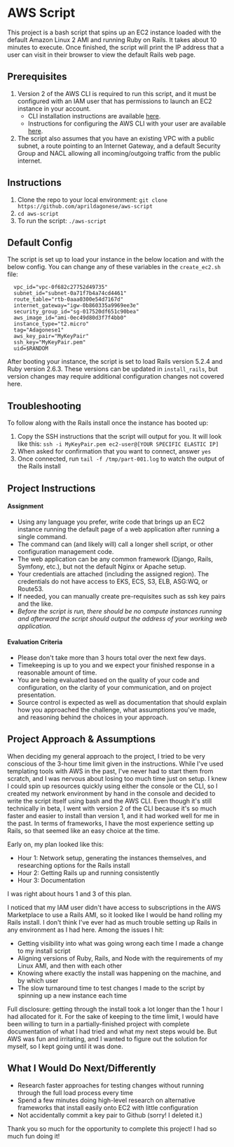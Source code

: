 # AWS Script

This project is a bash script that spins up an EC2 instance loaded with the default Amazon Linux 2 AMI and running Ruby on Rails. It takes about 10 minutes to execute. Once finished, the script will print the IP address that a user can visit in their browser to view the default Rails web page.

## Prerequisites

  1. Version 2 of the AWS CLI is required to run this script, and it must be configured with an IAM user that has permissions to launch an EC2 instance in your account.
      - CLI installation instructions are available [here](https://docs.aws.amazon.com/cli/latest/userguide/install-cliv2-linux-mac.html#cliv2-linux-mac-remove).
      - Instructions for configuring the AWS CLI with your user are available [here](https://docs.aws.amazon.com/cli/latest/userguide/cli-chap-configure.html).
  2. The script also assumes that you have an existing VPC with a public subnet, a route pointing to an Internet Gateway, and a default Security Group and NACL allowing all incoming/outgoing traffic from the public internet.

## Instructions

  1. Clone the repo to your local environment:
    `git clone https://github.com/aprildagonese/aws-script`
  2. `cd aws-script`
  3. To run the script: `./aws-script`

## Default Config

The script is set up to load your instance in the below location and with the below config. You can change any of these variables in the `create_ec2.sh` file:

```
  vpc_id="vpc-0f682c27752d49735"
  subnet_id="subnet-0a71f7b4a74cd4461"
  route_table="rtb-0aaa0300e54d7167d"
  internet_gateway="igw-0b860335a9969ee3e"
  security_group_id="sg-017520df651c90bea"
  aws_image_id="ami-0ec49d80d3f7f4bb0"
  instance_type="t2.micro"
  tag="Adagonese1"
  aws_key_pair="MyKeyPair"
  ssh_key="MyKeyPair.pem"
  uid=$RANDOM
```

After booting your instance, the script is set to load Rails version 5.2.4 and Ruby version 2.6.3. These versions can be updated in `install_rails`, but version changes may require additional configuration changes not covered here.

## Troubleshooting

To follow along with the Rails install once the instance has booted up:
  1. Copy the SSH instructions that the script will output for you. It will look like this: `ssh -i MyKeyPair.pem ec2-user@[YOUR SPECIFIC ELASTIC IP]`
  2. When asked for confirmation that you want to connect, answer `yes`
  3. Once connected, run `tail -f /tmp/part-001.log` to watch the output of the Rails install

## Project Instructions

#### Assignment

* Using any language you prefer, write code that brings up an EC2 instance running the default page of a web application after running a single command.
* The command can (and likely will) call a longer shell script, or other configuration management code.
* The web application can be any common framework (Django, Rails, Symfony, etc.), but not the default Nginx or Apache setup.
* Your credentials are attached (including the assigned region). The credentials do not have access to EKS, ECS, S3, ELB, ASG:WQ, or Route53.
* If needed, you can manually create pre-requisites such as ssh key pairs and the like.
* _Before the script is run, there should be no compute instances running and afterward the script should output the address of your working web application._

#### Evaluation Criteria

* Please don't take more than 3 hours total over the next few days.
* Timekeeping is up to you and we expect your finished response in a reasonable amount of time.
* You are being evaluated based on the quality of your code and configuration, on the clarity of your communication, and on project presentation.
* Source control is expected as well as documentation that should explain how you approached the challenge, what assumptions you've made, and reasoning behind the choices in your approach.

## Project Approach & Assumptions

When deciding my general approach to the project, I tried to be very conscious of the 3-hour time limit given in the instructions. While I've used templating tools with AWS in the past, I've never had to start them from scratch, and I was nervous about losing too much time just on setup. I knew I could spin up resources quickly using either the console or the CLI, so I created my network environment by hand in the console and decided to write the script itself using bash and the AWS CLI. Even though it's still technically in beta, I went with version 2 of the CLI because it's so much faster and easier to install than version 1, and it had worked well for me in the past. In terms of frameworks, I have the most experience setting up Rails, so that seemed like an easy choice at the time.

Early on, my plan looked like this:

  - Hour 1: Network setup, generating the instances themselves, and researching options for the Rails install
  - Hour 2: Getting Rails up and running consistently
  - Hour 3: Documentation

I was right about hours 1 and 3 of this plan.

I noticed that my IAM user didn't have access to subscriptions in the AWS Marketplace to use a Rails AMI, so it looked like I would be hand rolling my Rails install. I don't think I've ever had as much trouble setting up Rails in any environment as I had here. Among the issues I hit:

 - Getting visibility into what was going wrong each time I made a change to my install script
 - Aligning versions of Ruby, Rails, and Node with the requirements of my Linux AMI, and then with each other
 - Knowing where exactly the install was happening on the machine, and by which user
 - The slow turnaround time to test changes I made to the script by spinning up a new instance each time

 Full disclosure: getting through the install took a lot longer than the 1 hour I had allocated for it. For the sake of keeping to the time limit, I would have been willing to turn in a partially-finished project with complete documentation of what I had tried and what my next steps would be. But AWS was fun and irritating, and I wanted to figure out the solution for myself, so I kept going until it was done.

## What I Would Do Next/Differently

  - Research faster approaches for testing changes without running through the full load process every time
  - Spend a few minutes doing high-level research on alternative frameworks that install easily onto EC2 with little configuration
  - Not accidentally commit a key pair to Github (sorry! I deleted it.)

Thank you so much for the opportunity to complete this project! I had so much fun doing it!
